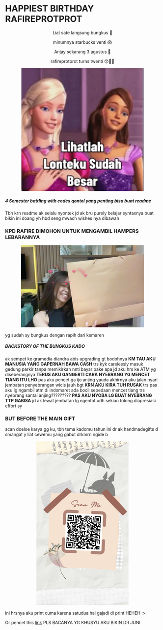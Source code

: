 # HAPPIEST BIRTHDAY RAFIREPROTPROT

<p align="center">
Liat sate langsung bungkus 🤤
</p>
<p align="center">
minumnya starbucks venti 😱
</p>
<p align="center">
Anjay sekarang 3 agustus 👀
</p>
<p align="center">
rafireprotprot turns twenti 😙🖕🏻
</p>

<p align="center">
  <img width="400" src="https://raw.githubusercontent.com/caithleend5/hbdseng.github.io/gh-pages/87d42bf0c81a67b11d583e673e125d9f.jpeg">
</p>
  

##### 4 Semester battling with ***codes qontol*** yang penting bisa buat readme 

Tbh krn readme ak selalu nyontek jd ak bru purely belajar syntaxnya buat bikin ini doang yh hbd seng mwach wishes nya dibawah

### KPD RAFIRE DIMOHON UNTUK MENGAMBIL HAMPERS LEBARANNYA

<p align="center">
  <img width="400" src="https://raw.githubusercontent.com/caithleend5/hbdseng.github.io/gh-pages/Photo%20on%2001-08-22%20at%2019.45%20%232.jpg">
</p>
  

yg sudah sy bungkus dengan rapih dari kemaren 

##### BACKSTORY OF THE BUNGKUS KADO 

ak sempet ke gramedia diandra abis upgrading gt bodohnya **KM TAU AKU MANUSIA YANG GAPERNAH BAWA CASH** trs kyk carelessly masuk gedung parkir tanpa memikirkan nnti bayar pake apa jd aku hrs ke ATM yg diseberangnya **TERUS AKU GANGERTI CARA NYEBRANG YG MENCET TIANG ITU LHO** pas aku pencet ga ijo anjing yauda akhirnya aku jalan nyari jembatan penyebrangan wicis jauh bgt **KRN AKU KIRA TUH RUSAK** trs pas aku lg ngambil atm di indomaret ada bocil sepedaan mencet tiang trs nyebrang santai anjing????????? **PAS AKU NYOBA LG BUAT NYEBRANG TTP GABISA** jd ak lewat jembatan lg ngentot udh sekian tolong diapresiasi effort sy

### BUT BEFORE THE MAIN GIFT

scan doeloe karya gg ku, tbh tema kadomu tahun ini dr ak handmadegifts d smangat y liat cewemu yang gabut drkmrn ngide b

<p align="center">
  <img width="300" src="https://raw.githubusercontent.com/caithleend5/hbdseng.github.io/gh-pages/Beige%20Aesthetic%20Valentine%20Coupon%20Discount%20Instagram%20Story.png">
</p>

ini hrsnya aku print cuma karena satudua hal gajadi di print HEHEH :>

Or pencet this [link](https://drive.google.com/drive/folders/1uZUTknOVBsIVkzJc1Cd2QHprtILGgd1Q?usp=sharing) 
PLS BACANYA YG KHUSYU AKU BIKIN DR JUNI
